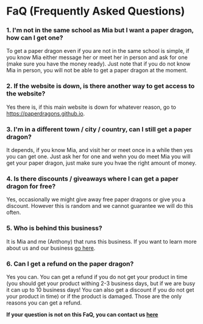# FaQ (Frequently Asked Questions)

### 1. I'm not in the same school as Mia but I want a paper dragon, how can I get one?

To get a paper dragon even if you are not in the same school is simple, if you know Mia either message her or meet her in person and ask for one (make sure you have the money ready). Just note that if you do not know Mia in person, you will not be able to get a paper dragon at the moment. 

### 2. If the website is down, is there another way to get access to the website?

Yes there is, if this main website is down for whatever reason, go to https://paperdragons.github.io.

### 3. I'm in a different town / city / country, can I still get a paper dragon?

It depends, if you know Mia, and visit her or meet once in a while then yes you can get one. Just ask her for one and wehn you do meet Mia you will get your paper dragon, just make sure you hvae the right amount of money.

### 4. Is there discounts / giveaways where I can get a paper dragon for free?

Yes, occasionally we might give away free paper dragons or give you a discount. However this is random and we cannot guarantee we will do this often.

### 5. Who is behind this business?

It is Mia and me (Anthony) that runs this business. If you want to learn more about us and our business [go here](https://paperdragons.pages.dev/about/).

### 6. Can I get a refund on the paper dragon?

Yes you can. You can get a refund if you do not get your product in time (you should get your product withing 2-3 business days, but if we are busy it can up to 10 business days! You can also get a discount if you do not get your product in time) or if the product is damaged. Those are the only reasons you can get a refund.

**If your question is not on this FaQ, you can contact us [here](https://paperdragons.pages.dev/contact-us/)**